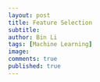 ```yaml
---
layout: post
title: Feature Selection
subtitle:
author: Bin Li
tags: [Machine Learning]
image: 
comments: true
published: true
---
```


